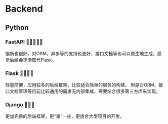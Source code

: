 # Backend

## Python

### FastAPI 🌟🌟🌟🌟🌟
很新也很好，对ORM，异步等的支持也更好，接口文档等也可以原生地生成，感觉后续会逐渐取代Flask。

### Flask 🌟🌟🌟🌟
轻量简便，应用较多的后端框架，比较适合简单的服务的构建。
但是对ORM，接口文档管理等目前比较通用的需求无内部集成，需要结合很多第三方库来实现。

### Django 🌟🌟🌟
更加完善的后端框架，更“重”一些，更适合大型项目的开发。
